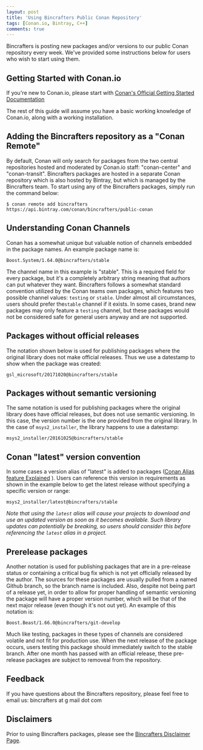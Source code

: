 ```yaml
---
layout: post
title: 'Using Bincrafters Public Conan Repository'
tags: [Conan.io, Bintray, C++]
comments: true
---
```


Bincrafters is posting new packages and/or versions to our public Conan repository every week. We've provided some instructions below for users who wish to start using them. 

## Getting Started with Conan.io
If you're new to Conan.io, please start with [Conan's Official Getting Started Documentation](https://conanio.readthedocs.io/en/latest/getting_started.html)

The rest of this guide will assume you have a basic working knowledge of Conan.io, along with a working installation. 

## Adding the Bincrafters repository as a "Conan Remote"
By default, Conan will only search for packages from the two central repositories hosted and moderated by Conan.io staff: "conan-center" and "conan-transit".  Bincrafters packages are hosted in a separate Conan repository which is also hosted by Bintray, but which is managed by the Bincrafters team.  To start using any of the Bincrafters packages, simply run the command below:

	$ conan remote add bincrafters https://api.bintray.com/conan/bincrafters/public-conan

## Understanding Conan Channels
Conan has a somewhat unique but valuable notion of channels embedded in the package names.  An example package name is:

	Boost.System/1.64.0@bincrafters/stable

The channel name in this example is "stable".  This is a required field for every package, but it's a completely arbitrary string meaning that authors can put whatever they want.  Bincrafters follows a somewhat standard convention utilized by the Conan teams own packages, which features two possible channel values:  `testing` or `stable`.   Under almost all circumstances, users should prefer the`stable` channel if it exists.  In some cases, brand new packages may only feature a `testing` channel, but these packages would not be considered safe for general users anyway and are not supported.  

## Packages without official releases
The notation shown below is used for publishing packages where the original library does not make official releases. Thus we use a datestamp to show when the package was created:

	gsl_microsoft/20171020@bincrafters/stable
	
## Packages without semantic versioning
The same notation is used for publishing packages where the original library does have official releases, but does not use semantic versioning. In this case, the version number is the one provided from the original library.  In the case of `msys2_installer`, the library happens to use a datestamp:

	msys2_installer/20161025@bincrafters/stable 
	
## Conan "latest" version convention
In some cases a version alias of "latest" is added to packages ([Conan Alias feature Explained](http://conanio.readthedocs.io/en/latest/reference/commands/alias.html?highlight=conan%20alias)
).  Users can reference this version in requirements as shown in the example below to get the latest release without specifying a specific version or range: 

	msys2_installer/latest@bincrafters/stable 
	
*Note that using the `latest` alias will cause your projects to download and use an updated version as soon as it becomes available.  Such library updates can potentially be breaking, so users should consider this before referencing the `latest` alias in a project.*
	
## Prerelease packages	
Another notation is used for publishing packages that are in a pre-release status or containing a critical bug fix which is not yet officially released by the author.  The sources for these packages are usually pulled from a named Github branch, so the branch name is included.  Also, despite not being part of a release yet, in order to allow for proper handling of semantic versioning the package will have a proper version number, which will be that of the next major release (even though it's not out yet).  An example of this notation is:

	Boost.Beast/1.66.0@bincrafters/git-develop
	
Much like testing, packages in these types of channels are considered volatile and not fit for production use.  When the next release of the package occurs, users testing this package should immediately switch to the stable branch.  After one month has passed with an official release, these pre-release packages are subject to removeal from the repository. 

## Feedback
If you have questions about the Bincrafters repository, please feel free to email us: bincrafters at g mail dot com

## Disclaimers
Prior to using Bincrafters packages, please see the [Bincrafters Disclaimer Page](https://bincrafters.github.io/2017/05/01/bincrafters-package-disclaimers/). 
